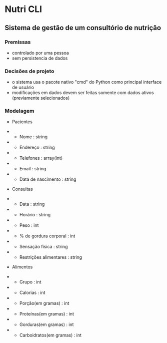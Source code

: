 # Nutri CLI
## Sistema de gestão de um consultório de nutrição

### Premissas
- controlado por uma pessoa
- sem persistencia de dados

### Decisões de projeto
- o sistema usa o pacote nativo "cmd" do Python como principal interface de usuário
- modificações em dados devem ser feitas somente com dados ativos (previamente selecionados)

### Modelagem
- Pacientes
- - Nome : string
- - Endereço : string
- - Telefones : array(int)
- - Email : string
- - Data de nascimento : string

- Consultas
- - Data : string
- - Horário : string
- - Peso : int
- - % de gordura corporal : int
- - Sensação física : string
- - Restrições alimentares : string

- Alimentos
- - Grupo : int
- - Calorias : int
- - Porção(em gramas) : int
- - Proteínas(em gramas) : int
- - Gorduras(em gramas) : int
- - Carboidratos(em gramas) : int